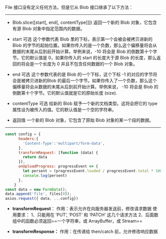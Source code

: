File 接口没有定义任何方法，但是它从 Blob 接口继承了以下方法：

--- 
- Blob.slice([start[, end[, contentType]]])
返回一个新的 Blob 对象，它包含有源 Blob 对象中指定范围内的数据。

- start 可选
这个参数代表 Blob 里的下标，表示第一个会被会被拷贝进新的 Blob 的字节的起始位置。如果你传入的是一个负数，那么这个偏移量将会从数据的末尾从后到前开始计算。举例来说，-10 将会是 Blob 的倒数第十个字节。它的默认值是 0，如果你传入的 start 的长度大于源 Blob 的长度，那么返回的将会是一个长度为 0 并且不包含任何数据的一个 Blob 对象。

- end 可选
这个参数代表的是 Blob 的一个下标，这个下标 -1 的对应的字节将会是被拷贝进新的Blob 的最后一个字节。如果你传入了一个负数，那么这个偏移量将会从数据的末尾从后到前开始计算。举例来说， -10 将会是 Blob 的倒数第十个字节。它的默认值就是它的原始长度 (size).

- contentType 可选
给新的 Blob 赋予一个新的文档类型。这将会把它的 type 属性设为被传入的值。它的默认值是一个空的字符串。

- 返回值
一个新的 Blob 对象，它包含了原始 Blob 对象的某一个段的数据。

---

```js
const config = {
      headers:{
        'Content-Type':'multipart/form-data',
      },
      transformRequest: [function (data) {
        return data
      }],
      onUploadProgress: progressEvent => {
        let persent = (progressEvent.loaded / progressEvent.total * 100 | 0) //上传进度百分比
        console.log(persent)
      },
    }
const data = new FormData();
data.append('file', files[0]);
axios.request({ data, ...config})
```
- **transformRequest**：
作用：表示允许在向服务器发送前，修改请求数据
使用要求：
1、只能用在 ‘PUT’, ‘POST’ 和 ‘PATCH’ 这几个请求方法
2、后面数组中的函数必须返回==一个字符串，或 ArrayBuffer，或 Stream==

- **transformResponse：**
作用：在传递给 then/catch 前，允许修改响应数据